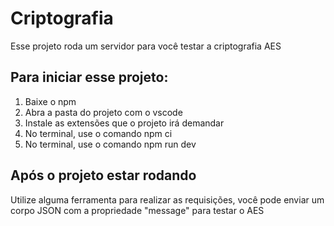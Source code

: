 # Criptografia

Esse projeto roda um servidor para você testar a criptografia AES

## Para iniciar esse projeto:

1. Baixe o npm
2. Abra a pasta do projeto com o vscode
3. Instale as extensões que o projeto irá demandar
4. No terminal, use o comando npm ci
5. No terminal, use o comando npm run dev

## Após o projeto estar rodando

Utilize alguma ferramenta para realizar as requisições, você pode enviar um corpo JSON com a propriedade "message" para testar o AES
